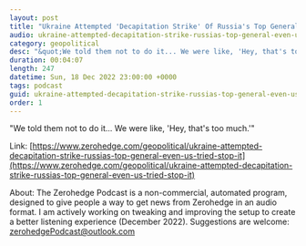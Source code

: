 ```yaml
---
layout: post
title: "Ukraine Attempted 'Decapitation Strike' Of Russia's Top General, Even As US Tried To Stop It"
audio: ukraine-attempted-decapitation-strike-russias-top-general-even-us-tried-stop-it-0
category: geopolitical
desc: "&quot;We told them not to do it... We were like, 'Hey, that's too much.'&quot;"
duration: 00:04:07
length: 247
datetime: Sun, 18 Dec 2022 23:00:00 +0000
tags: podcast
guid: ukraine-attempted-decapitation-strike-russias-top-general-even-us-tried-stop-it-0
order: 1
---
```

&quot;We told them not to do it... We were like, 'Hey, that's too much.'&quot;

Link: [https://www.zerohedge.com/geopolitical/ukraine-attempted-decapitation-strike-russias-top-general-even-us-tried-stop-it](https://www.zerohedge.com/geopolitical/ukraine-attempted-decapitation-strike-russias-top-general-even-us-tried-stop-it)

About: The Zerohedge Podcast is a non-commercial, automated program, designed to give people a way to get news from Zerohedge in an audio format.  I am actively working on tweaking and improving the setup to create a better listening experience (December 2022).  Suggestions are welcome: [zerohedgePodcast@outlook.com](mailto:zerohedgePodcast@outlook.com)